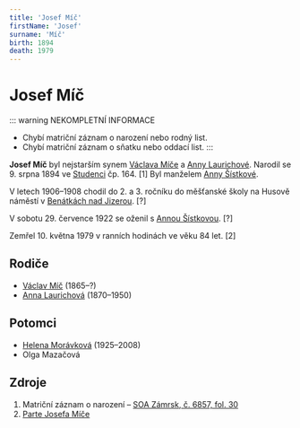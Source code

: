 ```yaml
---
title: 'Josef Míč'
firstName: 'Josef'
surname: 'Míč'
birth: 1894
death: 1979
---
```


# Josef Míč

::: warning NEKOMPLETNÍ INFORMACE
- Chybí matriční záznam o narození nebo rodný list.
- Chybí matriční záznam o sňatku nebo oddací list.
:::

**Josef Míč** byl nejstarším synem [Václava Míče](mic-vaclav-1865.md) a [Anny Laurichové](laurichova-anna-1870.md). Narodil se 9. srpna 1894 ve [Studenci](https://cs.wikipedia.org/wiki/Studenec_(okres_Semily)) čp. 164. \[1\] Byl manželem [Anny Šístkové](sistkova-anna-1901.md).

V letech 1906–1908 chodil do 2. a 3. ročníku do měšťanské školy na Husově náměstí v [Benátkách nad Jizerou](https://cs.wikipedia.org/wiki/Ben%C3%A1tky_nad_Jizerou). \[?\]

V sobotu 29. července 1922 se oženil s [Annou Šístkovou](sistkova-anna-1901.md). \[?\]

<Photo src="mic-josef-sistkova-anna-1922.jpg" alt="Svatební fotografie Josefa Míče a Anny Šístkové (29. července 1922)" size="md" />

Zemřel 10. května 1979 v ranních hodinách ve věku 84 let. \[2\]


## Rodiče

- [Václav Míč](mic-vaclav-1865.md) (1865–?)
- [Anna Laurichová](laurichova-anna-1870.md) (1870–1950)


## Potomci

- [Helena Morávková](micova-helena-1925.md) (1925–2008)
- Olga Mazačová


## Zdroje

1. Matriční záznam o narození – [SOA Zámrsk, č. 6857, fol. 30](../CZEC0004D_Matriky-Church-books-Jiüin-6857-1893-1906_00033.jpg)
2. [Parte Josefa Míče](../mic-josef-parte.jpeg)
